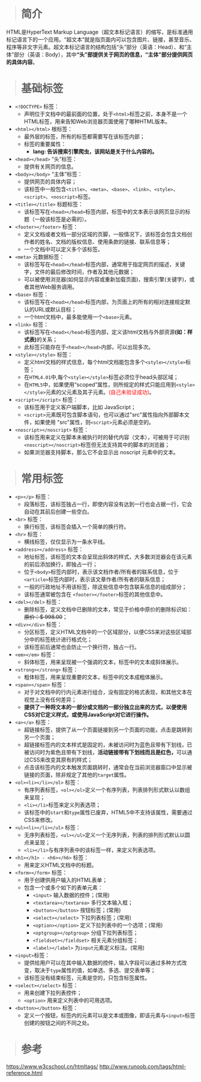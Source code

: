 ># 简介 #

HTML是HyperText Markup Language（超文本标记语言）的缩写，是标准通用标记语言下的一个应用。“超文本”就是指页面内可以包含图片、链接，甚至音乐、程序等非文字元素。超文本标记语言的结构包括“头”部分（英语：Head）、和“主体”部分（英语：Body），其中<strong>“头”部提供关于网页的信息，“主体”部分提供网页的具体内容</strong>。


># 基础标签 #

- `<!DOCTYPE>` 标签：
	- 声明位于文档中的最前面的位置，处于`<html>`标签之前，本身不是一个HTML标签，用来告知Web浏览器页面使用了哪种HTML版本。
- `<html></html>` 根标签：
	- 最外层的标签，所有的标签都需要写在该标签内部；
	- 标签的重要属性：
		- <strong>lang: 告诉搜索引擎爬虫，该网站是关于什么内容的。</strong>
- `<head></head>` “头”标签：
	- 提供有关网页的信息。
- `<body></body>` “主体”标签： 
	- 提供网页的具体内容；
	- 该标签中一般包含`<title>`、`<meta>`、`<base>`、`<link>`、`<style>`、`<script>`、`<noscript>`标签。
- `<title></title>` 标题标签：
	- 该标签写在`<head></head>`标签内部，标签中的文本表示该网页显示的标题（一般该标签是必需的）。
- `<footer></footer>` 标签：
	- 定义文档或者文档一部分区域的页脚，一般情况下，该标签会包含文档创作者的姓名、文档的版权信息、使用条款的链接、联系信息等；
	- 一个文档中可以定义多个该标签。
- `<meta>` 元数据标签：
	- 该标签写在`<head></head>`标签内部，通常用于指定网页的描述，关键字，文件的最后修改时间，作者及其他元数据；
	- 可以被使用浏览器(如何显示内容或重新加载页面)，搜索引擎(关键字)，或者其他Web服务调用。
- `<base>` 标签：
	- 该标签写在`<head></head>`标签内部，为页面上的所有的相对连接规定默认的URL或默认目标；
	- 一个html文档中，最多能使用一个`<base>`元素。
- `<link>` 标签：
	- 该标签写在`<head></head>`标签内部，定义该html文档与外部资源<strong>(如：样式表)</strong>的关系；
	- 此标签只能存在于`<head></head>`内部，可以出现多次。
- `<style></style>` 标签：
	- 定义html文档的样式信息，每个html文档能包含多个`<style></style>`标签；
	- 在`HTML4.01`中,每个`<style></style>`标签必须位于head头部区域；
	- 在`HTML5`中，如果使用“scoped”属性，则所规定的样式只能应用到`<style></style>`元素的父元素及其子元素。<span style="color:red">(自己未验证成功)</span>。
- `<script></script>` 标签：
	- 该标签用于定义客户端脚本，比如 JavaScript；
	- `<script>`元素既可包含脚本语句，也可以通过"src"属性指向外部脚本文件，如果使用 "src"属性，则`<script>`元素必须是空的。
- `<noscript></noscript>` 标签：
	- 该标签用来定义在脚本未被执行时的替代内容（文本），可被用于可识别` <noscript></noscript> `标签但无法支持其中的脚本的浏览器；
	- 如果浏览器支持脚本，那么它不会显示出 noscript 元素中的文本。

># 常用标签 #

- `<p></p>` 标签：
	- 段落标签，该标签独占一行，即使内容没有达到一行也会占据一行，它会自动在其前后创建一些空白。
- `<br>` 标签：
	-  换行标签，该标签会插入一个简单的换行符。
- `<hr>` 标签：
	-  横线标签，仅仅显示为一条水平线。
- `<address></address>` 标签：
	- 地址标签，该标签的文本会呈现出斜体的样式，大多数浏览器会在该元素的前后添加换行，即独占一行；
	- 位于`<body>`标签内部时，表示该文档作者/所有者的联系信息，位于`<article>`标签内部时，表示该文章作者/所有者的联系信息； 
	- 一般的行政地址不用该标签，除这些信息中包含联系信息的组成部分；
	- 该标签通常被包含在 `<footer></footer>`标签的其他信息中。
- `<del></del>` 标签：
	- 删除标签，定义文档中已删除的文本，常见于价格中原价的删除标识如：<del>原价：$ 998.00</del>；
- `<div></div>` 标签：
	- 分区标签，定义HTML文档中的一个区域部分，以便CSS来对这些区域部分中的标签统计进行格式化；
	- 该标签前后通常也会防止一个换行符，独占一行。
- `<em></em>` 标签：
	- 斜体标签，用来呈现被一个强调的文本，标签中的文本成斜体展示。
- `<strong></strong>` 标签：
	- 粗体标签，用来呈现重要的文本，标签中的文本成粗体展示。
- `<span></span>` 标签：
	- 对于对文档中的行内元素进行组合，没有固定的格式表现，和其他文本在视觉上没有任何差异；
	- <strong>提供了一种将文本的一部分或文档的一部分独立出来的方式，以便使用CSS对它定义样式，或使用JavaScript对它进行操作。</strong>
- `<a></a>` 标签：
	- 超链接标签，提供了从一个页面链接到另一个页面的功能，点击是跳转到另一个页面；
	- 超链接标签内的文本样式是固定的，未被访问时为蓝色且带有下划线，已被访问时为紫色且带有下划线，<strong>活动链接带有下划线而且是红色，</strong>可以通过CSS来改变其原有的样式；
	- 点击该标签内的文本触发页面跳转时，通常会在当前浏览器窗口中显示被链接的页面，除非规定了其他的`target`属性。
- `<ol><li></li></ol>` 标签：
	- 有序列表标签，`<ol></ol>`定义一个有序列表，列表排列形式默认以数组来呈现；
	- `<li></li>`标签来定义列表选项；
	- 该标签中的`start`和`type`属性已废弃，HTML5中不支持该属性，需要通过CSS来修改。
- `<ul><li></li></ul>` 标签：
	- 无序列表标签，`<ul></ul>`定义一个无序列表，列表的排列形式默认以圆点来呈现；
	- `<li></li>`与有序列表中的该标签一样，来定义列表选项。
- `<h1></h1> - <h6></h6>` 标签：
	- 用来定义HTML文档中的标题。
- `<form></form>` 标签：
	- 用于创建供用户输入的HTML表单；
	- 包含一个或多个如下的表单元素：
		- `<input>` 输入数据的控件；(常用)
		- `<textarea></textarea>`  多行文本输入框；
		- `<button></button>` 按钮标签；(常用)
		- `<select></select>` 下拉列表标签；(常用)
		- `<option></option>`  定义下拉列表中的一个选项；(常用)
		- `<optgroup></optgroup>` 分组下拉列表标签；
		- `<fieldset></fieldset>` 相关元素分组标签；
		- `<label></label>`  为`input`元素定义标注。(常用)
- `<input>`标签：
	- 提供给用户可以在其中输入数据的控件，输入字段可以通过多种方式改变，取决于`type`属性的值，如单选、多选、提交表单等；
	- 该标签没有结束标签，元素是空的，只包含标签属性。
- `<select></select>` 标签：
	- 用来创建下拉列表控件；
	- `<option>` 用来定义列表中的可用选项。
- `<button></button>` 标签：
	- 定义一个按钮，标签内的元素可以是文本或图像，即该元素与`<input>`标签创建的按钮之间的不同之处。

># 参考 #

https://www.w3cschool.cn/htmltags/
http://www.runoob.com/tags/html-reference.html